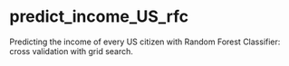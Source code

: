# predict_income_US_rfc
Predicting the income of every US citizen with Random Forest Classifier: cross validation with grid search. 
